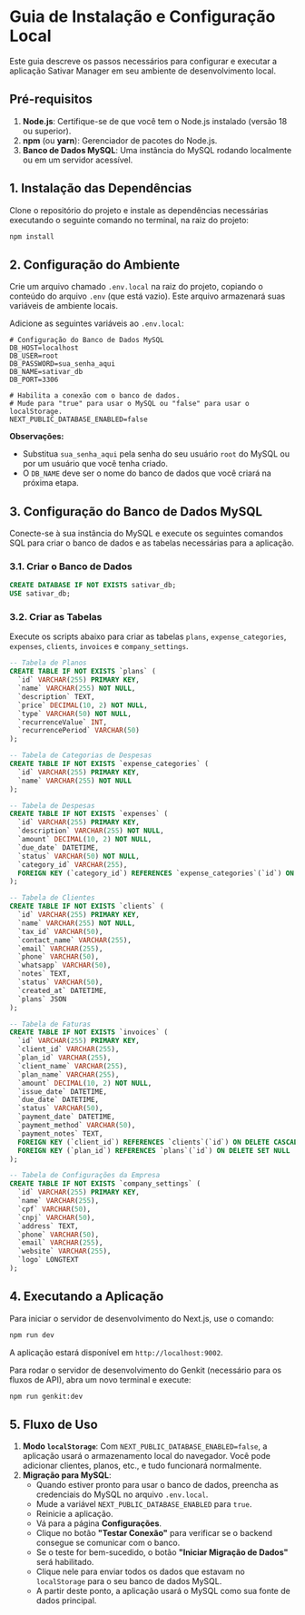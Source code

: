 # Guia de Instalação e Configuração Local

Este guia descreve os passos necessários para configurar e executar a aplicação Sativar Manager em seu ambiente de desenvolvimento local.

## Pré-requisitos

1.  **Node.js**: Certifique-se de que você tem o Node.js instalado (versão 18 ou superior).
2.  **npm** (ou **yarn**): Gerenciador de pacotes do Node.js.
3.  **Banco de Dados MySQL**: Uma instância do MySQL rodando localmente ou em um servidor acessível.

## 1. Instalação das Dependências

Clone o repositório do projeto e instale as dependências necessárias executando o seguinte comando no terminal, na raiz do projeto:

```bash
npm install
```

## 2. Configuração do Ambiente

Crie um arquivo chamado `.env.local` na raiz do projeto, copiando o conteúdo do arquivo `.env` (que está vazio). Este arquivo armazenará suas variáveis de ambiente locais.

Adicione as seguintes variáveis ao `.env.local`:

```env
# Configuração do Banco de Dados MySQL
DB_HOST=localhost
DB_USER=root
DB_PASSWORD=sua_senha_aqui
DB_NAME=sativar_db
DB_PORT=3306

# Habilita a conexão com o banco de dados.
# Mude para "true" para usar o MySQL ou "false" para usar o localStorage.
NEXT_PUBLIC_DATABASE_ENABLED=false
```

**Observações:**
*   Substitua `sua_senha_aqui` pela senha do seu usuário `root` do MySQL ou por um usuário que você tenha criado.
*   O `DB_NAME` deve ser o nome do banco de dados que você criará na próxima etapa.

## 3. Configuração do Banco de Dados MySQL

Conecte-se à sua instância do MySQL e execute os seguintes comandos SQL para criar o banco de dados e as tabelas necessárias para a aplicação.

### 3.1. Criar o Banco de Dados

```sql
CREATE DATABASE IF NOT EXISTS sativar_db;
USE sativar_db;
```

### 3.2. Criar as Tabelas

Execute os scripts abaixo para criar as tabelas `plans`, `expense_categories`, `expenses`, `clients`, `invoices` e `company_settings`.

```sql
-- Tabela de Planos
CREATE TABLE IF NOT EXISTS `plans` (
  `id` VARCHAR(255) PRIMARY KEY,
  `name` VARCHAR(255) NOT NULL,
  `description` TEXT,
  `price` DECIMAL(10, 2) NOT NULL,
  `type` VARCHAR(50) NOT NULL,
  `recurrenceValue` INT,
  `recurrencePeriod` VARCHAR(50)
);

-- Tabela de Categorias de Despesas
CREATE TABLE IF NOT EXISTS `expense_categories` (
  `id` VARCHAR(255) PRIMARY KEY,
  `name` VARCHAR(255) NOT NULL
);

-- Tabela de Despesas
CREATE TABLE IF NOT EXISTS `expenses` (
  `id` VARCHAR(255) PRIMARY KEY,
  `description` VARCHAR(255) NOT NULL,
  `amount` DECIMAL(10, 2) NOT NULL,
  `due_date` DATETIME,
  `status` VARCHAR(50) NOT NULL,
  `category_id` VARCHAR(255),
  FOREIGN KEY (`category_id`) REFERENCES `expense_categories`(`id`) ON DELETE SET NULL
);

-- Tabela de Clientes
CREATE TABLE IF NOT EXISTS `clients` (
  `id` VARCHAR(255) PRIMARY KEY,
  `name` VARCHAR(255) NOT NULL,
  `tax_id` VARCHAR(50),
  `contact_name` VARCHAR(255),
  `email` VARCHAR(255),
  `phone` VARCHAR(50),
  `whatsapp` VARCHAR(50),
  `notes` TEXT,
  `status` VARCHAR(50),
  `created_at` DATETIME,
  `plans` JSON
);

-- Tabela de Faturas
CREATE TABLE IF NOT EXISTS `invoices` (
  `id` VARCHAR(255) PRIMARY KEY,
  `client_id` VARCHAR(255),
  `plan_id` VARCHAR(255),
  `client_name` VARCHAR(255),
  `plan_name` VARCHAR(255),
  `amount` DECIMAL(10, 2) NOT NULL,
  `issue_date` DATETIME,
  `due_date` DATETIME,
  `status` VARCHAR(50),
  `payment_date` DATETIME,
  `payment_method` VARCHAR(50),
  `payment_notes` TEXT,
  FOREIGN KEY (`client_id`) REFERENCES `clients`(`id`) ON DELETE CASCADE,
  FOREIGN KEY (`plan_id`) REFERENCES `plans`(`id`) ON DELETE SET NULL
);

-- Tabela de Configurações da Empresa
CREATE TABLE IF NOT EXISTS `company_settings` (
  `id` VARCHAR(255) PRIMARY KEY,
  `name` VARCHAR(255),
  `cpf` VARCHAR(50),
  `cnpj` VARCHAR(50),
  `address` TEXT,
  `phone` VARCHAR(50),
  `email` VARCHAR(255),
  `website` VARCHAR(255),
  `logo` LONGTEXT
);
```

## 4. Executando a Aplicação

Para iniciar o servidor de desenvolvimento do Next.js, use o comando:

```bash
npm run dev
```

A aplicação estará disponível em `http://localhost:9002`.

Para rodar o servidor de desenvolvimento do Genkit (necessário para os fluxos de API), abra um novo terminal e execute:

```bash
npm run genkit:dev
```

## 5. Fluxo de Uso

1.  **Modo `localStorage`**: Com `NEXT_PUBLIC_DATABASE_ENABLED=false`, a aplicação usará o armazenamento local do navegador. Você pode adicionar clientes, planos, etc., e tudo funcionará normalmente.
2.  **Migração para MySQL**:
    *   Quando estiver pronto para usar o banco de dados, preencha as credenciais do MySQL no arquivo `.env.local`.
    *   Mude a variável `NEXT_PUBLIC_DATABASE_ENABLED` para `true`.
    *   Reinicie a aplicação.
    *   Vá para a página **Configurações**.
    *   Clique no botão **"Testar Conexão"** para verificar se o backend consegue se comunicar com o banco.
    *   Se o teste for bem-sucedido, o botão **"Iniciar Migração de Dados"** será habilitado.
    *   Clique nele para enviar todos os dados que estavam no `localStorage` para o seu banco de dados MySQL.
    *   A partir deste ponto, a aplicação usará o MySQL como sua fonte de dados principal.
